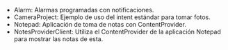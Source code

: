 - Alarm: Alarmas programadas con notificaciones.
- CameraProject: Ejemplo de uso del intent estándar para tomar fotos.
- Notepad: Aplicación de toma de notas con ContentProvider.
- NotesProviderClient: Utiliza el ContentProvider de la aplicación Notepad para mostrar las notas de esta.
